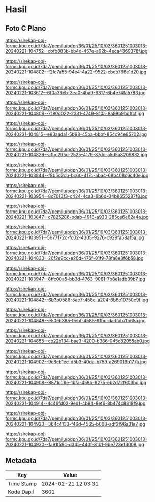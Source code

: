 # Hasil

## Foto C Plano

https://sirekap-obj-formc.kpu.go.id/7da7/pemilu/pdpr/36/01/25/10/03/3601251003013-20240221-104752--cbfb883b-bb4d-457e-a92b-4eca4369378f.jpg

https://sirekap-obj-formc.kpu.go.id/7da7/pemilu/pdpr/36/01/25/10/03/3601251003013-20240221-104802--f2fc7a55-94e4-4a22-9522-cbeb766e1d20.jpg

https://sirekap-obj-formc.kpu.go.id/7da7/pemilu/pdpr/36/01/25/10/03/3601251003013-20240221-103612--6f0a36eb-3ea0-4ba9-9317-6b4e74fa5783.jpg

https://sirekap-obj-formc.kpu.go.id/7da7/pemilu/pdpr/36/01/25/10/03/3601251003013-20240221-104809--7180d022-2331-4749-810a-8a98b9bdffcf.jpg

https://sirekap-obj-formc.kpu.go.id/7da7/pemilu/pdpr/36/01/25/10/03/3601251003013-20240221-104815--e83aada1-5b98-45ba-bbbf-854c94e85702.jpg

https://sirekap-obj-formc.kpu.go.id/7da7/pemilu/pdpr/36/01/25/10/03/3601251003013-20240221-104826--a1bc295d-2525-4179-87dc-a5d5a8209832.jpg

https://sirekap-obj-formc.kpu.go.id/7da7/pemilu/pdpr/36/01/25/10/03/3601251003013-20240221-103844--f8b5d2cb-bc60-417c-aba4-68b408c6c40e.jpg

https://sirekap-obj-formc.kpu.go.id/7da7/pemilu/pdpr/36/01/25/10/03/3601251003013-20240221-103954--8c7013f3-c424-4ca3-8b6d-04b8655287f8.jpg

https://sirekap-obj-formc.kpu.go.id/7da7/pemilu/pdpr/36/01/25/10/03/3601251003013-20240221-103847--c7825286-bdab-4918-a933-285ce6e62a4a.jpg

https://sirekap-obj-formc.kpu.go.id/7da7/pemilu/pdpr/36/01/25/10/03/3601251003013-20240221-103951--5677172c-fc02-4305-9276-c929fa58af5a.jpg

https://sirekap-obj-formc.kpu.go.id/7da7/pemilu/pdpr/36/01/25/10/03/3601251003013-20240221-104833--20f2e9cc-e20d-476f-81f9-78fa8e8f6b58.jpg

https://sirekap-obj-formc.kpu.go.id/7da7/pemilu/pdpr/36/01/25/10/03/3601251003013-20240221-103947--8ffc00a5-bb3d-4763-9061-7b8e1adb39b7.jpg

https://sirekap-obj-formc.kpu.go.id/7da7/pemilu/pdpr/36/01/25/10/03/3601251003013-20240221-104842--6b3b0588-5ae7-458e-a204-6b6e10750e9f.jpg

https://sirekap-obj-formc.kpu.go.id/7da7/pemilu/pdpr/36/01/25/10/03/3601251003013-20240221-104848--e50eb385-9ebf-4585-91bc-dadfab7fb65a.jpg

https://sirekap-obj-formc.kpu.go.id/7da7/pemilu/pdpr/36/01/25/10/03/3601251003013-20240221-104855--cb22b134-bae3-4200-b386-045c82055ab0.jpg

https://sirekap-obj-formc.kpu.go.id/7da7/pemilu/pdpr/36/01/25/10/03/3601251003013-20240221-104902--9e8eb1ee-d5b3-40da-b759-a269019b177a.jpg

https://sirekap-obj-formc.kpu.go.id/7da7/pemilu/pdpr/36/01/25/10/03/3601251003013-20240221-104908--8871cd9e-1bfa-458b-9275-eb2d72f603bd.jpg

https://sirekap-obj-formc.kpu.go.id/7da7/pemilu/pdpr/36/01/25/10/03/3601251003013-20240221-104914--4c46fd02-9ed1-4b94-8ef6-8b474c8819f9.jpg

https://sirekap-obj-formc.kpu.go.id/7da7/pemilu/pdpr/36/01/25/10/03/3601251003013-20240221-104923--364c4133-f46d-4565-b008-adf2f96a31a7.jpg

https://sirekap-obj-formc.kpu.go.id/7da7/pemilu/pdpr/36/01/25/10/03/3601251003013-20240221-104930--1a91f59c-d345-440f-81b1-9be723ef3008.jpg


## Metadata

| Key        | Value               |
| ---------- | ------------------- |
| Time Stamp | 2024-02-21 12:03:31 |
| Kode Dapil | 3601                |



